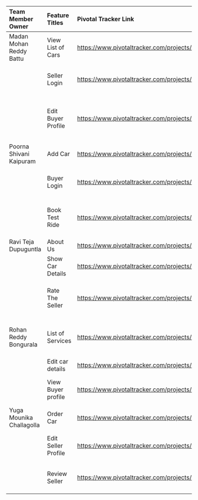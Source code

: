 | Team Member Owner        | Feature Titles     | Pivotal Tracker Link |Collaborator(s) on this feature with dates |
|        :---              |     :---           |          :---        |              :---              |
| Madan Mohan Reddy Battu  | View List of Cars  | https://www.pivotaltracker.com/projects/1547269/stories/115746783| In class Mar 30/Apr1|
|                          | Seller Login       | https://www.pivotaltracker.com/projects/1547269/stories/117561943       | Poorna Shivani Kaipuram - In class Apr 7/ Apr 9|
|                          | Edit Buyer Profile | https://www.pivotaltracker.com/projects/1547269/stories/117562419      | Yuga Mounika Challagolla, Ravi Teja Dupuguntla - In class Apr 6 / Apr 8|
| Poorna Shivani Kaipuram  | Add Car            | https://www.pivotaltracker.com/projects/1547269/stories/115746965       | In class Mar 30|
|                          | Buyer Login        | https://www.pivotaltracker.com/projects/1547269/stories/117562219      | Madan Mohan Reddy Battu - In class Apr 7/ Apr 9|
|                          | Book Test Ride     | https://www.pivotaltracker.com/projects/1547269/stories/119870997      | Madan Mohan Reddy Battu, Yuga Mounika Challagolla - Apr 26/ Apr 28|
| Ravi Teja Dupuguntla     | About Us           | https://www.pivotaltracker.com/projects/1547269/stories/115746631       ||
|                          | Show Car Details   | https://www.pivotaltracker.com/projects/1547269/stories/119870911      | Rohan Reddy Bongurala - Apr 13/ Apr 15|
|                          | Rate The Seller    | https://www.pivotaltracker.com/projects/1547269/stories/118318859      | Madan Mohan Reddy Battu, Poorna Shivani Kaipuram - Apr 20/ Apr 21|
| Rohan Reddy Bongurala    | List of Services   | https://www.pivotaltracker.com/projects/1547269/stories/115746823       | Poorna Shivani Kaipuram, Yuga Mounika Challagolla - Mar 30/ Apr 2|
|                          | Edit car details   | https://www.pivotaltracker.com/projects/1547269/stories/118319239      | Ravi Teja Dupuguntla|
|                          | View Buyer profile | https://www.pivotaltracker.com/projects/1547269/stories/117562623      | Madan Mohan Reddy Battu, Yuga Mounika Challagolla|
| Yuga Mounika Challagolla | Order Car          | https://www.pivotaltracker.com/projects/1547269/stories/115746891      | In class Mar 30|
|                          | Edit Seller Profile| https://www.pivotaltracker.com/projects/1547269/stories/117562333      | Madan Mohan Reddy Battu - In class Apr 6/ Apr 8|
|                          | Review Seller      | https://www.pivotaltracker.com/projects/1547269/stories/118319445      | Rohan Reddy Bongurala - In class Apr 13/ Apr 15|
